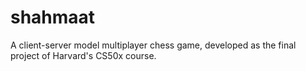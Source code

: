 # shahmaat

A client-server model multiplayer chess game, developed as the final project of Harvard's CS50x course.
